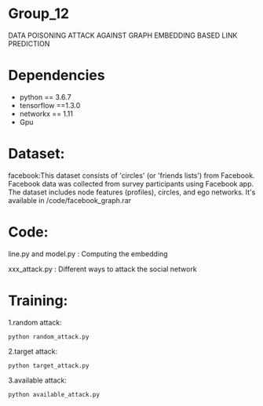 # Group_12
DATA POISONING ATTACK AGAINST  GRAPH EMBEDDING BASED LINK PREDICTION

# Dependencies
  * python == 3.6.7
  * tensorflow ==1.3.0
  * networkx == 1.11
  * Gpu
  
# Dataset:
  
  facebook:This dataset consists of 'circles' (or 'friends lists') from Facebook. Facebook data was collected from survey participants using Facebook app. The dataset includes node features (profiles), circles, and ego networks. It's available in /code/facebook_graph.rar
  

# Code:
  
  line.py  and model.py : Computing the embedding
  
  xxx_attack.py : Different ways to attack the social network 
  
  
# Training:
 
 1.random attack:
 
    python random_attack.py
 
 2.target attack:
 
    python target_attack.py

 3.available attack:

    python available_attack.py
